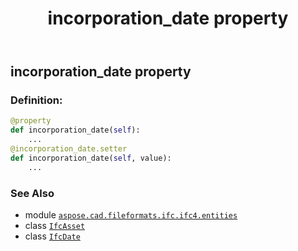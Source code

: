 ﻿---
title: incorporation_date property
second_title: Aspose.CAD for Python via .NET API References
description: 
type: docs
weight: 110
url: /python-net/aspose.cad.fileformats.ifc.ifc4.entities/ifcasset/incorporation_date/
is_root: false
---

## incorporation_date property

### Definition:
```python
@property
def incorporation_date(self):
    ...
@incorporation_date.setter
def incorporation_date(self, value):
    ...
```

### See Also
* module [`aspose.cad.fileformats.ifc.ifc4.entities`](../../)
* class [`IfcAsset`](/cad/python-net/aspose.cad.fileformats.ifc.ifc4.entities/ifcasset)
* class [`IfcDate`](/cad/python-net/aspose.cad.fileformats.ifc.ifc4.types/ifcdate)
